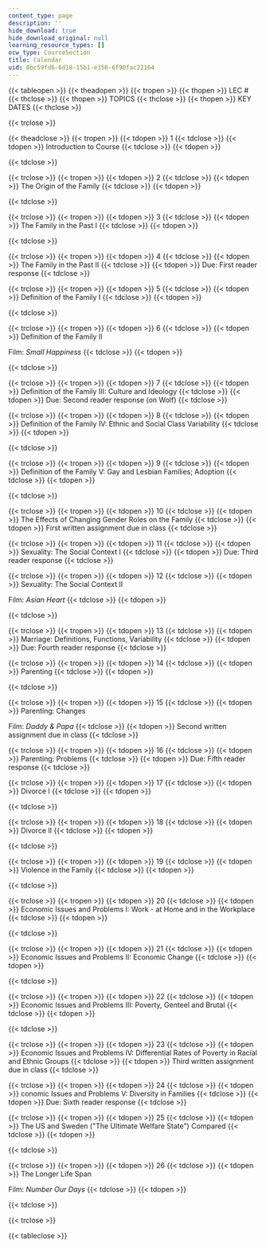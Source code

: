 ```yaml
---
content_type: page
description: ''
hide_download: true
hide_download_original: null
learning_resource_types: []
ocw_type: CourseSection
title: Calendar
uid: 0bc59fd6-6d18-15b1-e356-6f90fac22164
---
```


{{< tableopen >}}
{{< theadopen >}}
{{< tropen >}}
{{< thopen >}}
LEC #
{{< thclose >}}
{{< thopen >}}
TOPICS
{{< thclose >}}
{{< thopen >}}
KEY DATES
{{< thclose >}}

{{< trclose >}}

{{< theadclose >}}
{{< tropen >}}
{{< tdopen >}}
1
{{< tdclose >}}
{{< tdopen >}}
Introduction to Course
{{< tdclose >}}
{{< tdopen >}}

{{< tdclose >}}

{{< trclose >}}
{{< tropen >}}
{{< tdopen >}}
2
{{< tdclose >}}
{{< tdopen >}}
The Origin of the Family
{{< tdclose >}}
{{< tdopen >}}

{{< tdclose >}}

{{< trclose >}}
{{< tropen >}}
{{< tdopen >}}
3
{{< tdclose >}}
{{< tdopen >}}
The Family in the Past I
{{< tdclose >}}
{{< tdopen >}}

{{< tdclose >}}

{{< trclose >}}
{{< tropen >}}
{{< tdopen >}}
4
{{< tdclose >}}
{{< tdopen >}}
The Family in the Past II
{{< tdclose >}}
{{< tdopen >}}
Due: First reader response
{{< tdclose >}}

{{< trclose >}}
{{< tropen >}}
{{< tdopen >}}
5
{{< tdclose >}}
{{< tdopen >}}
Definition of the Family I
{{< tdclose >}}
{{< tdopen >}}

{{< tdclose >}}

{{< trclose >}}
{{< tropen >}}
{{< tdopen >}}
6
{{< tdclose >}}
{{< tdopen >}}
Definition of the Family II  
  
Film: _Small Happiness_
{{< tdclose >}}
{{< tdopen >}}

{{< tdclose >}}

{{< trclose >}}
{{< tropen >}}
{{< tdopen >}}
7
{{< tdclose >}}
{{< tdopen >}}
Definition of the Family III: Culture and Ideology
{{< tdclose >}}
{{< tdopen >}}
Due: Second reader response (on Wolf)
{{< tdclose >}}

{{< trclose >}}
{{< tropen >}}
{{< tdopen >}}
8
{{< tdclose >}}
{{< tdopen >}}
Definition of the Family IV: Ethnic and Social Class Variability
{{< tdclose >}}
{{< tdopen >}}

{{< tdclose >}}

{{< trclose >}}
{{< tropen >}}
{{< tdopen >}}
9
{{< tdclose >}}
{{< tdopen >}}
Definition of the Family V: Gay and Lesbian Families; Adoption
{{< tdclose >}}
{{< tdopen >}}

{{< tdclose >}}

{{< trclose >}}
{{< tropen >}}
{{< tdopen >}}
10
{{< tdclose >}}
{{< tdopen >}}
The Effects of Changing Gender Roles on the Family
{{< tdclose >}}
{{< tdopen >}}
First written assignment due in class
{{< tdclose >}}

{{< trclose >}}
{{< tropen >}}
{{< tdopen >}}
11
{{< tdclose >}}
{{< tdopen >}}
Sexuality: The Social Context I
{{< tdclose >}}
{{< tdopen >}}
Due: Third reader response
{{< tdclose >}}

{{< trclose >}}
{{< tropen >}}
{{< tdopen >}}
12
{{< tdclose >}}
{{< tdopen >}}
Sexuality: The Social Context II  
  
Film: _Asian Heart_
{{< tdclose >}}
{{< tdopen >}}

{{< tdclose >}}

{{< trclose >}}
{{< tropen >}}
{{< tdopen >}}
13
{{< tdclose >}}
{{< tdopen >}}
Marriage: Definitions, Functions, Variability
{{< tdclose >}}
{{< tdopen >}}
Due: Fourth reader response
{{< tdclose >}}

{{< trclose >}}
{{< tropen >}}
{{< tdopen >}}
14
{{< tdclose >}}
{{< tdopen >}}
Parenting
{{< tdclose >}}
{{< tdopen >}}

{{< tdclose >}}

{{< trclose >}}
{{< tropen >}}
{{< tdopen >}}
15
{{< tdclose >}}
{{< tdopen >}}
Parenting: Changes  
  
Film: _Daddy & Papa_
{{< tdclose >}}
{{< tdopen >}}
Second written assignment due in class
{{< tdclose >}}

{{< trclose >}}
{{< tropen >}}
{{< tdopen >}}
16
{{< tdclose >}}
{{< tdopen >}}
Parenting: Problems
{{< tdclose >}}
{{< tdopen >}}
Due: Fifth reader response
{{< tdclose >}}

{{< trclose >}}
{{< tropen >}}
{{< tdopen >}}
17
{{< tdclose >}}
{{< tdopen >}}
Divorce I
{{< tdclose >}}
{{< tdopen >}}

{{< tdclose >}}

{{< trclose >}}
{{< tropen >}}
{{< tdopen >}}
18
{{< tdclose >}}
{{< tdopen >}}
Divorce II
{{< tdclose >}}
{{< tdopen >}}

{{< tdclose >}}

{{< trclose >}}
{{< tropen >}}
{{< tdopen >}}
19
{{< tdclose >}}
{{< tdopen >}}
Violence in the Family
{{< tdclose >}}
{{< tdopen >}}

{{< tdclose >}}

{{< trclose >}}
{{< tropen >}}
{{< tdopen >}}
20
{{< tdclose >}}
{{< tdopen >}}
Economic Issues and Problems I: Work - at Home and in the Workplace
{{< tdclose >}}
{{< tdopen >}}

{{< tdclose >}}

{{< trclose >}}
{{< tropen >}}
{{< tdopen >}}
21
{{< tdclose >}}
{{< tdopen >}}
Economic Issues and Problems II: Economic Change
{{< tdclose >}}
{{< tdopen >}}

{{< tdclose >}}

{{< trclose >}}
{{< tropen >}}
{{< tdopen >}}
22
{{< tdclose >}}
{{< tdopen >}}
Economic Issues and Problems III: Poverty, Genteel and Brutal
{{< tdclose >}}
{{< tdopen >}}

{{< tdclose >}}

{{< trclose >}}
{{< tropen >}}
{{< tdopen >}}
23
{{< tdclose >}}
{{< tdopen >}}
Economic Issues and Problems IV: Differential Rates of Poverty in Racial and Ethnic Groups
{{< tdclose >}}
{{< tdopen >}}
Third written assignment due in class
{{< tdclose >}}

{{< trclose >}}
{{< tropen >}}
{{< tdopen >}}
24
{{< tdclose >}}
{{< tdopen >}}
conomic Issues and Problems V: Diversity in Families
{{< tdclose >}}
{{< tdopen >}}
Due: Sixth reader response
{{< tdclose >}}

{{< trclose >}}
{{< tropen >}}
{{< tdopen >}}
25
{{< tdclose >}}
{{< tdopen >}}
The US and Sweden ("The Ultimate Welfare State") Compared
{{< tdclose >}}
{{< tdopen >}}

{{< tdclose >}}

{{< trclose >}}
{{< tropen >}}
{{< tdopen >}}
26
{{< tdclose >}}
{{< tdopen >}}
The Longer Life Span  
  
Film: _Number Our Days_
{{< tdclose >}}
{{< tdopen >}}

{{< tdclose >}}

{{< trclose >}}

{{< tableclose >}}